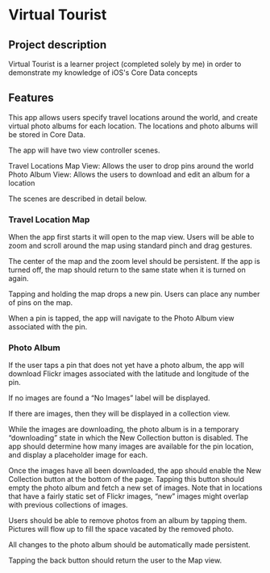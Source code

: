 # Virtual Tourist

## Project description
Virtual Tourist is a learner project (completed solely by me) in order to demonstrate my knowledge of iOS's Core Data concepts

## Features
This app allows users specify travel locations around the world, and create virtual photo albums for each location. The locations and photo albums will be stored in Core Data.


The app will have two view controller scenes.


Travel Locations Map View: Allows the user to drop pins around the world
Photo Album View: Allows the users to download and edit an album for a location

The scenes are described in detail below.

### Travel Location Map
When the app first starts it will open to the map view. Users will be able to zoom and scroll around the map using standard pinch and drag gestures.


The center of the map and the zoom level should be persistent. If the app is turned off, the map should return to the same state when it is turned on again.


Tapping and holding the map drops a new pin. Users can place any number of pins on the map.


When a pin is tapped, the app will navigate to the Photo Album view associated with the pin.

### Photo Album
If the user taps a pin that does not yet have a photo album, the app will download Flickr images associated with the latitude and longitude of the pin.


If no images are found a “No Images” label will be displayed.


If there are images, then they will be displayed in a collection view.


While the images are downloading, the photo album is in a temporary “downloading” state in which the New Collection button is disabled. The app should determine how many images are available for the pin location, and display a placeholder image for each.



Once the images have all been downloaded, the app should enable the New Collection button at the bottom of the page. Tapping this button should empty the photo album and fetch a new set of images. Note that in locations that have a fairly static set of Flickr images, “new” images might overlap with previous collections of images.


Users should be able to remove photos from an album by tapping them. Pictures will flow up to fill the space vacated by the removed photo.


All changes to the photo album should be automatically made persistent.


Tapping the back button should return the user to the Map view.

